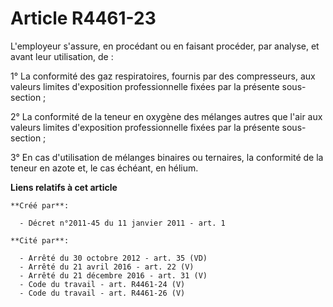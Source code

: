 # Article R4461-23

L'employeur s'assure, en procédant ou en faisant procéder, par analyse, et avant leur utilisation, de : 

1° La conformité des gaz respiratoires, fournis par des compresseurs, aux valeurs limites d'exposition professionnelle fixées
par la présente sous-section ; 

2° La conformité de la teneur en oxygène des mélanges autres que l'air aux valeurs limites d'exposition professionnelle
fixées par la présente sous-section ; 

3° En cas d'utilisation de mélanges binaires ou ternaires, la conformité de la teneur en azote et, le cas échéant, en hélium.

**Liens relatifs à cet article**

	**Créé par**:

	  - Décret n°2011-45 du 11 janvier 2011 - art. 1

	**Cité par**:

	  - Arrêté du 30 octobre 2012 - art. 35 (VD)
	  - Arrêté du 21 avril 2016 - art. 22 (V)
	  - Arrêté du 21 décembre 2016 - art. 31 (V)
	  - Code du travail - art. R4461-24 (V)
	  - Code du travail - art. R4461-26 (V)
